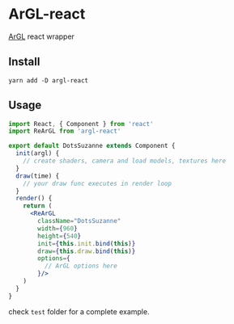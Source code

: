 # ArGL-react

[ArGL](https://github.com/deadalusmask/ArGL) react wrapper

## Install
`yarn add -D argl-react`

## Usage
```jsx
import React, { Component } from 'react'
import ReArGL from 'argl-react'

export default DotsSuzanne extends Component {
  init(argl) {
    // create shaders, camera and load models, textures here
  }
  draw(time) {
    // your draw func executes in render loop
  }
  render() {
    return (
      <ReArGL
        className="DotsSuzanne"
        width={960}
        height={540}
        init={this.init.bind(this)}
        draw={this.draw.bind(this)}
        options={
          // ArGL options here
        }/>
    )
  }
}
```
check `test` folder for a complete example.
